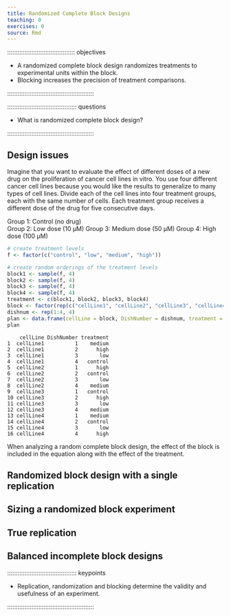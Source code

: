 ```yaml
---
title: Randomized Complete Block Designs
teaching: 0
exercises: 0
source: Rmd
---
```


::::::::::::::::::::::::::::::::::::::: objectives

- A randomized complete block design randomizes treatments to experimental units within the block.
- Blocking increases the precision of treatment comparisons.

::::::::::::::::::::::::::::::::::::::::::::::::::

:::::::::::::::::::::::::::::::::::::::: questions

- What is randomized complete block design?

::::::::::::::::::::::::::::::::::::::::::::::::::



## Design issues

Imagine that you want to evaluate the effect of different
doses of a new drug on the proliferation of cancer cell lines in vitro. You use
four different cancer cell lines because you would like the results to
generalize to many types of cell lines. Divide each of the cell lines into four
treatment groups, each with the same number of cells. Each treatment group
receives a different dose of the drug for five consecutive days.

Group 1: Control (no drug)  
Group 2: Low dose (10 μM)
Group 3: Medium dose (50 μM)
Group 4: High dose (100 μM)


```r
# create treatment levels
f <- factor(c("control", "low", "medium", "high"))

# create random orderings of the treatment levels
block1 <- sample(f, 4)
block2 <- sample(f, 4)
block3 <- sample(f, 4)
block4 <- sample(f, 4)
treatment <- c(block1, block2, block3, block4)
block <- factor(rep(c("cellLine1", "cellLine2", "cellLine3", "cellLine4"), each = 4))
dishnum <- rep(1:4, 4)
plan <- data.frame(cellLine = block, DishNumber = dishnum, treatment = treatment)
plan
```

```{.output}
    cellLine DishNumber treatment
1  cellLine1          1    medium
2  cellLine1          2      high
3  cellLine1          3       low
4  cellLine1          4   control
5  cellLine2          1      high
6  cellLine2          2   control
7  cellLine2          3       low
8  cellLine2          4    medium
9  cellLine3          1   control
10 cellLine3          2      high
11 cellLine3          3       low
12 cellLine3          4    medium
13 cellLine4          1    medium
14 cellLine4          2   control
15 cellLine4          3       low
16 cellLine4          4      high
```

When analyzing a random complete block design, the effect of the block is
included in the equation along with the effect of the treatment.

## Randomized block design with a single replication

## Sizing a randomized block experiment

## True replication

## Balanced incomplete block designs



:::::::::::::::::::::::::::::::::::::::: keypoints

- Replication, randomization and blocking determine the validity and usefulness of an experiment.

::::::::::::::::::::::::::::::::::::::::::::::::::


